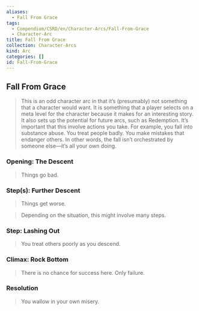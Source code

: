 ```yaml
---
aliases:
  - Fall From Grace
tags:
  - Compendium/CSRD/en/Character-Arcs/Fall-From-Grace
  - Character-Arc
title: Fall From Grace
collection: Character-Arcs
kind: Arc
categories: []
id: Fall-From-Grace
---
```

## Fall From Grace  
>This is an odd character arc in that it’s (presumably) not something that a character would want. It is something that a player selects on a meta level for the character because it makes for an interesting story. It also sets up the potential for future arcs, such as Redemption. It’s important that this involve actions you take. For example, you fall into substance abuse. You treat people badly. You make mistakes that endanger others. In other words, the fall isn’t orchestrated by someone else—it’s all your own doing.  
### Opening: The Descent    
>Things go bad.  
### Step(s): Further Descent    
>Things get worse.   
>Depending on the situation, this might involve many steps.  
### Step: Lashing Out    
>You treat others poorly as you descend.  
### Climax: Rock Bottom    
>There is no chance for success here. Only failure.  
### Resolution    
>You wallow in your own misery.
